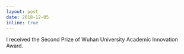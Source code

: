 ```yaml
---
layout: post
date: 2018-12-05
inline: true
---
```

I received the Second Prize of Wuhan University Academic Innovation Award.